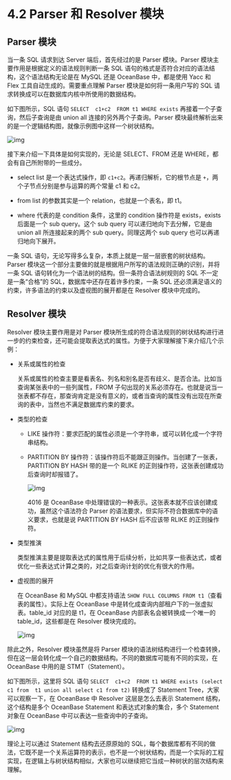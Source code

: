 # 4.2 Parser 和 Resolver 模块

## Parser 模块

当一条 SQL 请求到达 Server 端后，首先经过的是 Parser 模块。Parser 模块主要作用是根据定义的语法规则判断一条 SQL 语句的格式是否符合对应的语法结构，这个语法结构无论是在 MySQL 还是 OceanBase 中，都是使用 Yacc 和 Flex 工具自动生成的。需要重点理解 Parser 模块是如何将一条用户写的 SQL 请求转换成可以在数据库内核中所使用的数据结构。

如下图所示，SQL 语句 `SELECT  c1+c2  FROM t1 WHERE exists` 再接着一个子查询，然后子查询是由 union all 连接的另外两个子查询。Parser 模块最终解析出来的是一个逻辑结构图，就像示例图中这样一个树状结构。

![img](https://obbusiness-private.oss-cn-shanghai.aliyuncs.com/doc/img/kernel-quickstart/V1.0.0/zh-CN/4.sql-engine/3.parser-resolver-01.png)

接下来介绍一下具体是如何实现的，无论是 SELECT、FROM 还是 WHERE，都会有自己所附带的一些成分。

- select list 是一个表达式操作，即 `c1+c2`。再递归解析，它的根节点是 `+`，两个子节点分别是参与运算的两个常量 c1 和 c2。

- from list 的参数其实是一个 relation，也就是一个表名，即 t1。

- where 代表的是 condition 条件，这里的 condition 操作符是 exists，exists 后面是一个 sub query。这个 sub query 可以递归地向下去分解，它是由 union all 所连接起来的两个 sub query。同理这两个 sub query 也可以再递归地向下展开。

一条 SQL 语句，无论写得多么复杂，本质上就是一层一层嵌套的树状结构。Parser 模块这一个部分主要做的就是根据用户所写的语法规则正确的识别，并将一条 SQL 语句转化为一个语法树的结构。但一条符合语法树规则的 SQL 不一定是一条“合格”的 SQL，数据库中还存在着许多约束，一条 SQL 还必须满足语义的约束，许多语法的约束以及虚视图的展开都是在 Resolver 模块中完成的。

## Resolver 模块

Resolver 模块主要作用是对 Parser 模块所生成的符合语法规则的树状结构进行进一步的约束检查，还可能会提取表达式的属性。为便于大家理解接下来介绍几个示例：

- 关系或属性的检查

  关系或属性的检查主要是看表名、列名和别名是否有歧义、是否合法。比如当查询某张表中的一些列属性，FROM 子句出现的关系必须存在。也就是说当一张表都不存在，那查询肯定是没有意义的，或者当查询的属性没有出现在所查询的表中，当然也不满足数据库约束的要求。

- 类型的检查

  - LIKE 操作符：要求匹配的属性必须是一个字符串，或可以转化成一个字符串结构。

  - PARTITION BY 操作符：该操作符后不能跟正则操作。当创建了一张表，PARTITION BY HASH 带的是一个 RLIKE 的正则操作符，这张表创建成功后查询时却报错了。

    ![img](https://obbusiness-private.oss-cn-shanghai.aliyuncs.com/doc/img/kernel-quickstart/V1.0.0/zh-CN/4.sql-engine/3.parser-resolver-02.png)

    4016 是 OceanBase 中处理错误的一种表示。这张表本就不应该创建成功，虽然这个语法符合 Parser 的语法要求，但实际不符合数据库中的语义要求，也就是说 PARTITION BY HASH 后不应该带 RLIKE 的正则操作符。

- 类型推演

  类型推演主要是提取表达式的属性用于后续分析，比如共享一些表达式，或者优化一些表达式计算之类的，对之后查询计划的优化有很大的作用。

- 虚视图的展开

  在 OceanBase 和 MySQL 中都支持语法 `SHOW FULL COLUMNS FROM t1`（查看表的属性）。实际上在 OceanBase 中是转化成查询内部租户下的一张虚拟表。table_id 对应的是 t1，在 OceanBase 内部表名会被转换成一个唯一的 table_id，这些都是在 Resolver 模块完成的。

  ![img](https://obbusiness-private.oss-cn-shanghai.aliyuncs.com/doc/img/kernel-quickstart/V1.0.0/zh-CN/4.sql-engine/3.parser-resolver-03.png)

除此之外，Resolver 模块虽然是将 Parser 模块的语法树结构进行一个检查转换，但在这一层会转化成一个自己的数据结构。不同的数据库可能有不同的实现，在 OceanBase 中用的是 STMT（Statement）。

如下图所示，这里将 SQL 语句 `SELECT  c1+c2  FROM t1 WHERE exists (select c1 from  t1 union all select c1 from t2)` 转换成了 Statement Tree，大家可以观察一下，在 OceanBase 中 Resolver 这层是怎么去表示 Statement 结构，这个结构是多个 OceanBase Statement 和表达式对象的集合，多个 Statement 对象在 OceanBase 中可以表达一些查询中的子查询。

![img](https://obbusiness-private.oss-cn-shanghai.aliyuncs.com/doc/img/kernel-quickstart/V1.0.0/zh-CN/4.sql-engine/3.parser-resolver-04.png)

理论上可以通过 Statement 结构去还原原始的 SQL，每个数据库都有不同的做法，它既不是一个关系运算符的表示，也不是一个树状结构，而是一个实际的工程实现，在逻辑上与树状结构相似，大家也可以继续把它当成一种树状的层次结构来理解。

